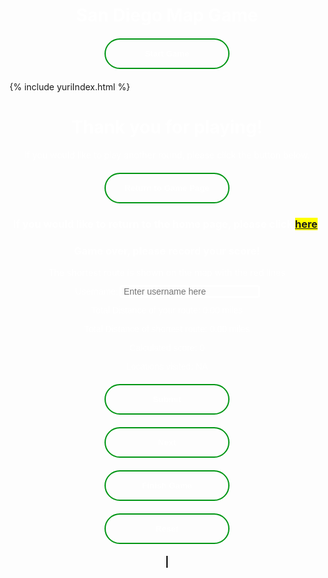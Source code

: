 <html>
<head>
  <h1 id="title-thing">San Diego Map Game</h1>
  <style>
    #title-thing{
      text-align: center;
      color: white;
    }
    .button-container{
      width: fit-content;
      margin: 0 auto;
    }
    .gen-button{
      display: block;
      width: 200px;
      padding: 15px 0;
      text-align: center;
      margin: 20px 10px;
      background: transparent;
      border-radius: 25px;
      border: 2px solid #009614;
      color: #fff;
      font-weight: bold;
      cursor: pointer;
      position: relative;
      overflow: hidden;
      transition: all 0.6s;
      color: white;
    }
    .gen-button:hover{
      background-color: #009614;
    }
    #canvas{
      border: 1px solid #000000;
      background-image: url('SDmap.png');
      background-position: center;
    }
    #linked-gametohome{
      background-color: yellow;
    }
    #end-page{
      text-align: center;
      color: white;
    }
    #game-page{
      text-align: center;
      color: white;
    }
    #finish-form{
      text-align: center;
      background-color: transparent;
    }

    form {
      background: transparent; /* Adjust the alpha value (0.5) to control the transparency */
    }
      
    label {
      display: block;
      color: white;
      font-family: Helvetica, arial;
    }

    p{
      width: 100%;
    }

    #username{
      background: transparent;
      border: none;
      outline: auto;
      font-size: 1em;
      padding:0 35px 0 5px;
      color: white;
    }

    #form-submit-button{
      display: block;
      width: 200px;
      padding: 15px 0;
      text-align: center;
      margin: 20px auto;
      background: transparent;
      border-radius: 25px;
      border: 2px solid #009614;
      color: #fff;
      font-weight: bold;
      cursor: pointer;
      overflow: hidden;
      transition: all 0.6s;
      color: white;
    }

    #form-submit-button:hover{
      background-color: #009614;
    }

  </style>
  <div id="start-page">
    <div class="button-container">
    <button class="gen-button" onclick="gameScreen(1)" id="start-button">Start Game</button>
    </div>
  </div>
  <div id="menu-selection-page">
    {% include yuriIndex.html %}
  </div>
  <div id="end-page">
    <h1>Thank you for playing!</h1>
    <p>If you would like to play another round, please click the button below.</p>
    <div class="button-container">
      <button class="gen-button" onclick="gameScreen(3)">Return to Game Page</button>
    </div>
    <h3>If you would like to return to the home page, please click <span id="linked-gametohome"><a href="{{site.baseurl}}/index">here</a></span>.</h3>
  </div>
</head>
<body>
    <div id="finish-form">
      <h3 style="color:white;">Game over, please record your score!</h3>
      <p style="color:white;">The shortest route is shown on the map with the red lines</p>
      <form action="javascript:userCreate()">
        <p><label>
            Username:
            <input type="text" name="username" id="username" placeholder="Enter username here" required>
        </label></p>
        <p><label>
            Total Distance of your route: <span id="totalDistance">0.00</span> miles
        </label></p>
        <p><label>
            Total Distance of shortest route: <span id="totalDistanceClosest">0.00</span> miles
        </label></p>
        <p><label>
            Calculated score: <span id="scoring">0</span>
        </label></p>
        <p><label>
            Locations visited: <span id="locationList">NA</span>
        </label></p>
        <p>
        <!-- Popup message on button click -->
            <button onclick="alert('Your score has been posted!')" id="form-submit-button">Submit</button>
        </p>
      </form>
      <!-- Temporary button, remove later -->
      <div class="button-container">
        <button id="temporary" onclick="userCreate()" class="gen-button">Next</button>
      </div>
    </div>
  <div id="game-page">
    <div class="button-container">
      <button id="game-finish-button" class="gen-button" onclick="gameScreen(2)">Finish Game</button>
      <button id="resetButton" class="gen-button">Reset</button>
    </div>
    <canvas id="canvas" width="1072" height="829"></canvas>
  </div>
  <script>
    const startPage = document.getElementById("start-page");
    const endPage = document.getElementById("end-page");
    const gamePage = document.getElementById("game-page");
    const finishButton = document.getElementById("game-finish-button");
    const resetButton = document.getElementById("resetButton");
    const canvas = document.getElementById("canvas");
    const finishForm = document.getElementById("finish-form");
    const submitButton = document.getElementById("form-submit-button");
    const temp = document.getElementById("temporary");
    const totalDistanceDisplay = document.getElementById("totalDistance");
    const scoreDisplay = document.getElementById("scoring");
    const menuPage = document.getElementById("menu-selection-page");
    // Initially hides end page and game page and finish button
    endPage.style.display = "none";
    gamePage.style.display = "none";
    finishButton.style.display = "none";
    finishForm.style.display = "none";
    menuPage.style.display = "none";
    // Function switches screen based on status parameter
    function gameScreen(status){
      if(status === 1){
        startPage.style.display = "none";
        menuPage.style.display = "block";
      }
      if(status === 4){
        menuPage.style.display = "none";
        gamePage.style.display = "block";
        resetButton.style.display = "block";
        finishButton.style.display = "none";
      }
      if(status === 2){
        finishForm.style.display = "block";
        resetButton.style.display = "none";
        finishButton.style.display = "none";
        // Draw the shortest path on the canvas
        drawShortestPath(heuristic, shortestPath);
        // Calculates the score
        let intShortestDistance=parseInt(shortestDistanceResult.innerHTML);
        let intUserDistance=parseInt(totalDistanceDisplay.innerHTML);
        let score = (1.0*Math.pow(1000,(-(Math.log(intUserDistance/intShortestDistance)-1)))).toFixed(2);
        // Invalidates score in case distance is less than shortest distance. Displays score if otherwise
        if(intShortestDistance>intUserDistance){
            totalDistanceDisplay.textContent = "**error**";
            scoreDisplay.textContent = "NA";
        } else{
            // Adds bonus score if user chooses more points(since more points means higher difficulty)
            if(vertices.length > 5){
                score = (score*(1+0.12*(vertices.length-5))).toFixed(2);
            }
            scoreDisplay.textContent = score.toString();
        }
      }
      if(status === 3){
        startPage.style.display = "block";
        endPage.style.display = "none";
      }
    }

    // prepare URL's to allow easy switch from deployment and localhost
    //const url = "http://localhost:8086/api/leaderboardUser";
    const url = "http://localhost:8086/api/leaderboardUser";
    const createGame = url + '/addscore';

    // Function creates POST request
    function userCreate(){
          // Get the data
    const body = {
        name: document.getElementById("username").value,
        tot_distance: parseInt(document.getElementById("totalDistance").innerHTML),
        calc_distance: parseInt(document.getElementById("totalDistanceClosest").innerHTML),
        score: parseInt(document.getElementById("scoring").innerHTML),
        // fix this
        locations: document.getElementById("locationList").innerHTML
    };
    const requestOptions = {
        method: 'POST',
        body: JSON.stringify(body),
        mode: 'cors',
        cache: 'default',
        //credentials: 'include',
        headers: {
            "content-type": "application/json",
            'Authorization': 'Bearer my-token',
        },
    };
    // URL for Create API
    // Fetch API call to the database to create a new user
    fetch(createGame, requestOptions)
      .then(response => {
        // trap error response from Web API
        if (response.status !== 200) {
          const errorMsg = 'Database create error: ' + response.status;
          console.log(errorMsg);
          return;
        }
        // response contains valid result
        response.json().then(data => {
            console.log(data);
        })
    })
      finishForm.style.display = "none";
      gamePage.style.display = "none";
      endPage.style.display = "block";
    }
    // Vertex class to represent each HTML element
    class Vertex {
      constructor(id, x, y) {
        this.id = id; // id of the vertex
        this.x = x; // x-coordinate of the vertex
        this.y = y; // y-coordinate of the vertex
        this.adjacent = []; // array to store adjacent vertices
        this.connected = false; // flag to indicate if vertex is connected
      }
      // Function to add an adjacent vertex
      addAdjacent(vertex) {
        this.adjacent.push(vertex);
      }
    }
    // Graph class to hold all the vertices
    class Graph {
      constructor() {
        this.vertices = []; // array to store all vertices
        this.map = {}; // hash map to store vertices by their ids
      }
      // Function to add a vertex to the graph
      addVertex(vertex) {
        this.vertices.push(vertex);
        this.map[vertex.id] = vertex; // add vertex to the map
      }
      // Function to check if all vertices are connected
      checkAllVerticesConnected() {
        const visited = new Set(); // Set to store visited vertices
        const stack = []; // Stack for DFS traversal

        // Start DFS from the first vertex in the graph
        stack.push(graph.vertices[0]);

        while (stack.length > 0) {
          const vertex = stack.pop();
          visited.add(vertex);

          // Add all adjacent unvisited vertices to the stack
          for (const adjacentVertex of vertex.adjacent) {
            if (!visited.has(adjacentVertex)) {
              stack.push(adjacentVertex);
            }
          }
        }

      // Check if all vertices are visited
      return visited.size === graph.vertices.length;
    }
      // Function to calculate the Euclidean distance between two vertices
      calculateDistance(v1, v2) {
        const dx = v1.x - v2.x;
        const dy = v1.y - v2.y;
        return Math.sqrt(dx * dx + dy * dy);
      }
      // Function to calculate the total distance of all lines
      calculateTotalDistance() {
        let totalDistance = 0;
        for (const vertex of this.vertices) {
          for (const adjacentVertex of vertex.adjacent) {
            totalDistance += this.calculateDistance(vertex, adjacentVertex);
          }
        }
        return totalDistance;
      }
    }

// Function to generate all possible paths that visit all vertices exactly once
 function generatePaths(graph) {
 const paths = [];
 const visited = new Set();
 
    function dfs(path) {
    if (path.length === graph.vertices.length) {
    paths.push(path);
    return;
    }

    graph.vertices.forEach((vertex) => {
    if (!visited.has(vertex)) {
    visited.add(vertex);
    dfs([...path, vertex]);
    visited.delete(vertex);
    }
    });
    }

    graph.vertices.forEach((vertex) => {
    visited.add(vertex);
    dfs([vertex]);
    visited.delete(vertex);
    });

    return paths;
    }

    // // Dijkstra's algorithm implementation(not used so it is commented out)
    // function dijkstra(graph, start, end) {
    // const distances = {}; // object to store distances from start vertex to all other vertices
    // const previous = {}; // object to store previous vertex in the shortest path
    // const unvisited = new Set(); // set to store unvisited vertices

    // // Initialize distances and previous objects
    // graph.vertices.forEach((vertex) => {
    // distances[vertex.id] = Infinity;
    // previous[vertex.id] = null;
    // unvisited.add(vertex.id);
    // });

    // distances[start.id] = 0; // distance to start vertex is 0

    // while (unvisited.size > 0) {
    // let minId = null;

    // // Find the unvisited vertex with the smallest distance
    // unvisited.forEach((vertexId) => {
    // if (minId === null || distances[vertexId] < distances[minId]) {
    // minId = vertexId;
    // }
    // });

    // unvisited.delete(minId); // remove the vertex from the unvisited set

    // const current = graph.map[minId]; // use the map to access the vertex in constant time

    // if (current === end) {
    // break;
    // }

    // // Update distances and previous for each adjacent vertex
    // current.adjacent.forEach((neighbor) => {
    // const alt = distances[minId] + heuristic.calculateDistance(current, neighbor);

    // if (alt < distances[neighbor.id]) {
    // distances[neighbor.id] = alt;
    // previous[neighbor.id] = current.id;
    // }
    // });
    // }

    // const path = [];
    // let current = end;
    // while (current !== start) {
    // path.unshift(current);
    // current = graph.map[previous[current.id]];
    // }
    // path.unshift(start);

    // return path; // return the shortest path
    // }

// Function to draw the graph on the canvas
    function drawGraph(graph) {
        const canvas = document.getElementById("canvas");
        const ctx = canvas.getContext("2d");
        ctx.clearRect(0, 0, canvas.width, canvas.height); // clear the canvas
        // Draw all vertices as black circles
        graph.vertices.forEach((vertex) => {
            ctx.beginPath();
            ctx.arc(vertex.x, vertex.y, 10, 0, 2 * Math.PI);
            ctx.fillStyle = vertex.connected ? "#00FF00" : "#000000";
            ctx.fill();
            ctx.closePath();
        });
        // Draw the connected lines
        ctx.beginPath();
        ctx.strokeStyle = "#0000FF";
        ctx.lineWidth = 3;
        graph.vertices.forEach((vertex) => {
            vertex.adjacent.forEach((adjacentVertex) => {
            ctx.moveTo(vertex.x, vertex.y);
            ctx.lineTo(adjacentVertex.x, adjacentVertex.y);
            });
        });
        ctx.stroke();
        ctx.closePath();
    }

    // Function to handle the mouse down event
    function handleMouseDown(e) {
        if (allVerticesConnected) {
                return; // Return early if all vertices are already connected
            }
            const canvas = e.target;
            const rect = canvas.getBoundingClientRect();
            const mouseX = e.clientX - rect.left;
            const mouseY = e.clientY - rect.top;
            // Find the vertex that the user clicked on (if any)
            const vertex = graph.vertices.find((vertex) => {
                const dx = vertex.x - mouseX;
                const dy = vertex.y - mouseY;
                return dx * dx + dy * dy <= 100; // check if the click is within the vertex's radius
            });
            if (vertex) {
                // Store the selected vertex and the starting position of the line
                selectedVertex = vertex;
                lineStartX = vertex.x;
                lineStartY = vertex.y;
                // Add mouse move and mouse up event listeners
                canvas.addEventListener("mousemove", handleMouseMove);
                canvas.addEventListener("mouseup", handleMouseUp);
            }
            }
            // Function to handle the mouse move event
            function handleMouseMove(e) {
            const canvas = e.target;
            const rect = canvas.getBoundingClientRect();
            const mouseX = e.clientX - rect.left;
            const mouseY = e.clientY - rect.top;
            // Update the line end position
            lineEndX = mouseX;
            lineEndY = mouseY;
            // Redraw the canvas
            drawGraph(graph);
            // Draw the temporary line from the selected vertex to the mouse position
            const ctx = canvas.getContext("2d");
            ctx.beginPath();
            ctx.strokeStyle = "#FF0000";
            ctx.lineWidth = 2;
            ctx.moveTo(lineStartX, lineStartY);
            ctx.lineTo(lineEndX, lineEndY);
            ctx.stroke();
            ctx.closePath();
            }

    // Function to handle the mouse up event
    function handleMouseUp(e) {
        const canvas = e.target;
        // Find the vertex that the user released the mouse on (if any)
        const vertex = graph.vertices.find((vertex) => {
            const dx = vertex.x - lineEndX;
            const dy = vertex.y - lineEndY;
            const distance = Math.sqrt(dx * dx + dy * dy);
            return distance <= 20; // check if the release point is within 20 pixels of the vertex
        });
        if (vertex && !vertex.connected) {
            // Connect the line to the snapped vertex
            selectedVertex.addAdjacent(vertex);
            vertex.addAdjacent(selectedVertex);
            // Set the vertices as connected
            selectedVertex.connected = true;
            vertex.connected = true;
            // Redraw the canvas with the updated graph and line connection
            drawGraph(graph);
            // Check if all vertices are connected
            allVerticesConnected = graph.checkAllVerticesConnected();
            console.log("All vertices connected:", allVerticesConnected);
            // allows user to finish if all points connected
            if(allVerticesConnected === true){
            finishButton.style.display = "block";
            }
            // Calculate and update the total distance
            const totalDistance = graph.calculateTotalDistance();
            totalDistanceDisplay.textContent = (totalDistance/54).toFixed(2);
        }
        // Reset the line positions and remove the event listeners
        lineStartX = null;
        lineStartY = null;
        lineEndX = null;
        lineEndY = null;
        selectedVertex = null;
        canvas.removeEventListener("mousemove", handleMouseMove);
        canvas.removeEventListener("mouseup", handleMouseUp);
        }
        // Function to handle the reset button click event
        function handleResetButtonClick() {
        // Clear the canvas
        const canvas = document.getElementById("canvas");
        const ctx = canvas.getContext("2d");
        ctx.clearRect(0, 0, canvas.width, canvas.height);
        // Reset all vertices
        for (const vertex of graph.vertices) {
            vertex.connected = false;
            vertex.adjacent = [];
        }
        // Reset the total distance
        document.getElementById("totalDistance").textContent = "0.00";
        // Redraw the empty canvas
        drawGraph(graph);
        // Reset the allVerticesConnected flag
        allVerticesConnected = graph.checkAllVerticesConnected();
        // hides finish button if lines are reset
        finishButton.style.display = "none";
        }
    // Create the graph
    const graph = new Graph();
    // Define the vertices as an array of objects
    let vertices = [
        { id: "A", x: 150, y: 200 },
        { id: "B", x: 90, y: 200 },
        { id: "C", x: 95, y: 220 },
        { id: "D", x: 165, y: 230 },
        { id: "E", x: 316, y: 225 },
        { id: "F", x: 100, y: 276 },
        { id: "G", x: 235, y: 260 },
        { id: "H", x: 265, y: 270 },
        { id: "I", x: 360, y: 320 }, 
        { id: "J", x: 370, y: 340 },
        // { id: "O", x: 330, y: 360 },
        // { id: "R", x: 310, y: 390 },
        // { id: "T", x: 360, y: 385 },
        // { id: "V", x: 360, y: 460 },
        // { id: "W", x: 270, y: 480 },
        // { id: "Z", x: 120, y: 530 },
        // { id: "MissionTrails", x: 640, y: 50},
        // { id: "Walmart", x: 500, y: 590},
        // { id: "Costco", x: 670, y: 190}
        
        // Add more vertices here as needed
        ];
    // Loop through the vertices array and create a new Vertex object for each one
    for (const vertex of vertices) {
    const newVertex = new Vertex(vertex.id, vertex.x, vertex.y);
    graph.addVertex(newVertex);
    }

    // Example usage
    const heuristic = new Graph();
    // Loop through the vertices array and create a new Vertex object for each one
    for (const vertex of vertices) {
        const newVertex = new Vertex(vertex.id, vertex.x, vertex.y);
        heuristic.addVertex(newVertex);
    }
    // Function to calculate the total distance of heuristic path
    function getPathDistance(path) {
    let distance = 0;
    for (let i = 0; i < path.length - 1; i++) {
    distance += heuristic.calculateDistance(path[i], path[i+1]);
    }
    return distance;
    }

    // Function to draw the shortest path on the canvas
    function drawShortestPath(graph, path) {
    const canvas = document.getElementById("canvas");
    const ctx = canvas.getContext("2d");

    ctx.clearRect(0, 0, canvas.width, canvas.height); // clear the canvas

    // Draw all vertices as black circles
    graph.vertices.forEach((vertex) => {
    ctx.beginPath();
    ctx.arc(vertex.x, vertex.y, 10, 0, 2 * Math.PI);
    ctx.fillStyle = "#000000";
    ctx.fill();
    ctx.closePath();

    });

    // Draw the path as a red line
    ctx.beginPath();
    ctx.strokeStyle = "#FF0000";
    ctx.lineWidth = 3;

    for (let i = 0; i < path.length - 1; i++) {
    const current = path[i];
    const next = path[i+1];
    ctx.moveTo(current.x, current.y);
    ctx.lineTo(next.x, next.y);
    }

    ctx.stroke();
    ctx.closePath();
    }

    // Define adjacency relationships
    heuristic.vertices.forEach((vertex) => {
    const closestPoints = vertices
        .filter((p) => p.id !== vertex.id)
        .sort((a, b) => heuristic.calculateDistance(vertex, a) - heuristic.calculateDistance(vertex, b))
        .slice(0, 2);

    closestPoints.forEach((point) => {
        const adjacentVertex = heuristic.map[point.id];
        vertex.addAdjacent(adjacentVertex);
    });
    });

    // Generate all possible paths and find the shortest one
    const paths = generatePaths(heuristic);
    let shortestPath = null;
    let shortestDistance = Infinity;
    paths.forEach((path) => {
    const distance = getPathDistance(path);
    if (distance < shortestDistance) {
    shortestPath = path;
    shortestDistance= distance;
    }
    });

        // Store the pixel length in a global variable called path_length
    const path_length = shortestDistance;

    // Log the pixel length to the console
    console.log("Pixel length of shortest path:", path_length);

    const shortestDistanceResult = document.getElementById("totalDistanceClosest");
    shortestDistanceResult.textContent = ((path_length*2)/54).toFixed(2);

        // Initialize variables
        let selectedVertex = null;
        let lineStartX = null;
        let lineStartY = null;
        let lineEndX = null;
        let lineEndY = null;
        let allVerticesConnected = graph.checkAllVerticesConnected();
        // Draw the initial graph
        drawGraph(graph);
        // Add event listeners
        canvas.addEventListener("mousedown", handleMouseDown);
        resetButton.addEventListener("click", handleResetButtonClick);
        submitButton.addEventListener("click", handleResetButtonClick);
        temp.addEventListener("click", handleResetButtonClick);
    </script>
    </body>
</html>
<style>
  .banner{
    width: 100%;
    height: 200% !important;
    background-image: linear-gradient(rgba(0,0,0,0.75), rgba(0,0,0,0.75)),url(homepg.jpg);
    background-size: cover;
    background-position: center !important ;
  }
</style>